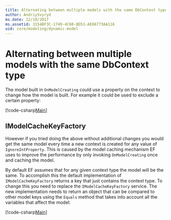 ```yaml
---
title: Alternating between multiple models with the same DbContext type - EF Core
author: AndriySvyryd
ms.date: 12/10/2017
ms.assetid: 3154BF3C-1749-4C60-8D51-AE86773AA116
uid: core/modeling/dynamic-model
---
```

# Alternating between multiple models with the same DbContext type

The model built in `OnModelCreating` could use a property on the context to change how the model is built. For example it could be used to exclude a certain property:

[!code-csharp[Main](../../../samples/core/DynamicModel/DynamicContext.cs?name=Class)]

## IModelCacheKeyFactory

However if you tried doing the above without additional changes you would get the same model every time a new context is created for any value of `IgnoreIntProperty`. This is caused by the model caching mechanism EF uses to improve the performance by only invoking `OnModelCreating` once and caching the model.

By default EF assumes that for any given context type the model will be the same. To accomplish this the default implementation of `IModelCacheKeyFactory` returns a key that just contains the context type. To change this you need to replace the `IModelCacheKeyFactory` service. The new implementation needs to return an object that can be compared to other model keys using the `Equals` method that takes into account all the variables that affect the model:

[!code-csharp[Main](../../../samples/core/DynamicModel/DynamicModelCacheKeyFactory.cs?name=Class)]
